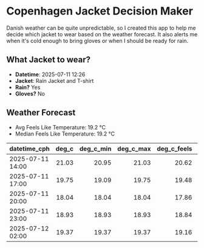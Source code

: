 
# Copenhagen Jacket Decision Maker

Danish weather can be quite unpredictable, so I created this app to help me decide which jacket to wear based on the weather forecast. 
It also alerts me when it's cold enough to bring gloves or when I should be ready for rain.

## What Jacket to wear?

- **Datetime**: 2025-07-11 12:26
- **Jacket**: Rain Jacket and T-shirt
- **Rain?** Yes
- **Gloves?** No

## Weather Forecast
- Avg Feels Like Temperature: 19.2 °C
- Median Feels Like Temperature: 19.2 °C

| datetime_cph     |   deg_c |   deg_c_min |   deg_c_max |   deg_c_feels | weather   | wind   | rain   |
|:-----------------|--------:|------------:|------------:|--------------:|:----------|:-------|:-------|
| 2025-07-11 14:00 |   21.03 |       20.95 |       21.03 |         20.62 | Clouds    | Medium | None   |
| 2025-07-11 17:00 |   19.75 |       19.09 |       19.75 |         19.48 | Rain      | High   | Low    |
| 2025-07-11 20:00 |   18.04 |       18.04 |       18.04 |         17.86 | Rain      | High   | Low    |
| 2025-07-11 23:00 |   18.93 |       18.93 |       18.93 |         18.84 | Rain      | High   | Low    |
| 2025-07-12 02:00 |   19.37 |       19.37 |       19.37 |         19.16 | Clouds    | High   | None   |
        
